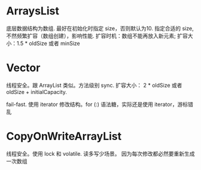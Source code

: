 # ArraysList 

底层数据结构为数组. 
最好在初始化时指定 size，否则默认为10. 指定合适的 size, 不然频繁扩容（数组创建），影响性能.
扩容时机：数组不能再放入新元素; 扩容大小：1.5 * oldSize 或者 minSize

# Vector

线程安全。跟 ArrayList 类似。方法级别 sync. 扩容大小： 2 * oldSize 或者 oldSize + initialCapacity.

fail-fast. 使用 iterator 修改结构。for (:) 语法糖，实际还是使用 iterator，游标错乱


# CopyOnWriteArrayList

线程安全。使用 lock 和 volatile. 读多写少场景。 因为每次修改都必然要重新生成一次数组
	




